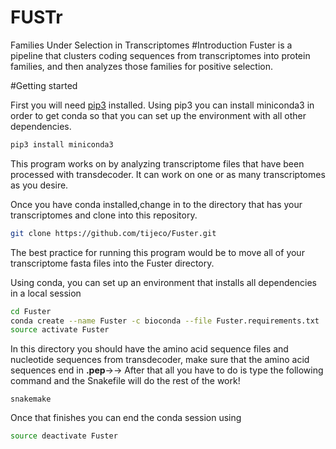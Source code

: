 # FUSTr
Families Under Selection in Transcriptomes
#Introduction
Fuster is a pipeline that clusters coding sequences from transcriptomes into protein families, and then analyzes those families for positive selection.

#Getting started

First you will need [pip3](http://stackoverflow.com/questions/6587507/how-to-install-pip-with-python-3/6587528#6587528) installed.
Using pip3 you can install miniconda3 in order to get conda so that you can set up the environment with all other dependencies.
```bash
pip3 install miniconda3
```
This program works on by analyzing transcriptome files that have been processed with transdecoder.
It can work on one or as many transcriptomes as you desire.


Once you have conda installed,change in to the directory that has your transcriptomes and clone into this repository.

```bash
git clone https://github.com/tijeco/Fuster.git
```

The best practice for running this program would be to move all of your transcriptome fasta files into the Fuster directory.

Using conda, you can set up an environment that installs all dependencies in a local session

```bash
cd Fuster
conda create --name Fuster -c bioconda --file Fuster.requirements.txt
source activate Fuster
```

In this directory you should have the amino acid sequence files and nucleotide sequences from transdecoder, make sure that the amino acid sequences end in **.pep**→→
After that all you have to do is type the following command and the Snakefile will do the rest of the work!

```
snakemake
```
Once that finishes you can end the conda session using

```bash
source deactivate Fuster
```
